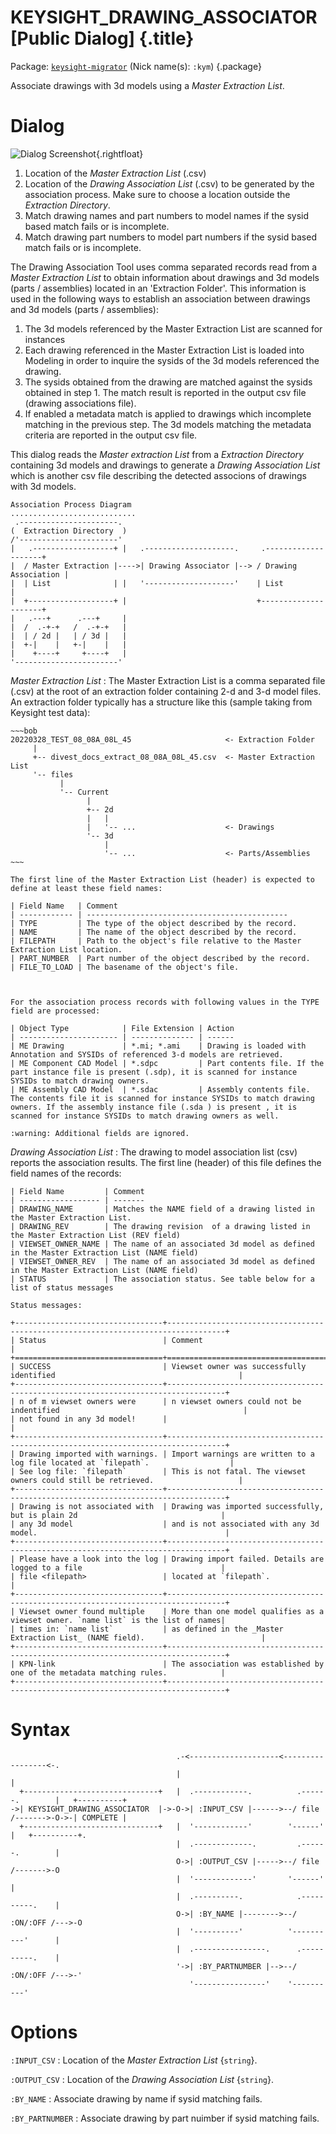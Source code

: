 # KEYSIGHT_DRAWING_ASSOCIATOR [Public Dialog] {.title}

Package: [`keysight-migrator`](KEYSIGHT-MIGRATOR.pkg.md) (Nick name(s): `:kym`) {.package}

Associate drawings with 3d models using a _Master Extraction List_.

# Dialog

![Dialog Screenshot](images/DrawingAssoc.png){.rightfloat}

1. Location of the _Master Extraction List_  (.csv)
2. Location of the _Drawing Association List_ (.csv) to be generated by the association process.
   Make sure to choose a location outside the _Extraction Directory_.
3. Match drawing names and part numbers to model names if the sysid based match fails or is incomplete.
4. Match drawing part numbers to model part numbers if the sysid based match fails or is incomplete.

The Drawing Association Tool uses comma separated records read from a _Master Extraction List_ to obtain information about
drawings and 3d models (parts / assemblies) located in an 'Extraction Folder'. This information is used in
the following ways to establish an association between drawings and 3d models (parts / assemblies):

1. The 3d models referenced by the Master Extraction List are scanned for instances
2. Each drawing referenced in the Master Extraction List is loaded into Modeling in order to inquire the sysids of the
   3d models referenced the drawing.
3. The sysids obtained from the drawing are matched against the sysids obtained in step 1.
   The match result is reported in the output csv file (drawing associations file).
4. If enabled a metadata match is applied to drawings which incomplete matching in the previous step.
   The 3d models matching the metadata criteria are reported in the output csv file.



This dialog reads the _Master extraction List_ from a _Extraction Directory_ containing 3d models and drawings to generate
a _Drawing Association List_ which is another csv file describing the detected associons of drawings with 3d models.

~~~bob
Association Process Diagram
............................
 .----------------------.
(  Extraction Directory  )
/'----------------------'
|   .------------------+ |   .--------------------.     .--------------------+
|  / Master Extraction |---->| Drawing Associator |--> / Drawing Association |
|  | List              | |   '--------------------'    | List                |
|  +-------------------+ |                             +---------------------+
|   .---+      .---+     |
|  /  .-+-+   /  .-+-+   |
|  | / 2d |   | / 3d |   |
|  +-|    |   +-|    |   |
|    +----+     +----+   |
'-----------------------'
~~~

_Master Extraction List_
:   The Master Extraction List is a comma separated file (.csv) at the root of an extraction folder containing 2-d and 3-d model files.
    An extraction folder typically has a structure like this (sample taking from Keysight test data):

    ~~~bob
    20220328_TEST_08_08A_08L_45                     <- Extraction Folder
         |
         +-- divest_docs_extract_08_08A_08L_45.csv  <- Master Extraction List
         '-- files
               |
               '-- Current
                     |
                     +-- 2d
                     |   |
                     |   '-- ...                    <- Drawings
                     '-- 3d
                         |
                         '-- ...                    <- Parts/Assemblies
    ~~~

    The first line of the Master Extraction List (header) is expected to define at least these field names:

    | Field Name   | Comment
    | ------------ | ---------------------------------------------
    | TYPE         | The type of the object described by the record.
    | NAME         | The name of the object described by the record.
    | FILEPATH     | Path to the object's file relative to the Master Extraction List location.
    | PART_NUMBER  | Part number of the object described by the record.
    | FILE_TO_LOAD | The basename of the object's file.



    For the association process records with following values in the TYPE field are processed:

    | Object Type            | File Extension | Action
    | ---------------------- | -------------- | ------
    | ME Drawing             | *.mi; *.ami    | Drawing is loaded with Annotation and SYSIDs of referenced 3-d models are retrieved.
    | ME Component CAD Model | *.sdpc         | Part contents file. If the part instance file is present (.sdp), it is scanned for instance SYSIDs to match drawing owners.
    | ME Assembly CAD Model  | *.sdac         | Assembly contents file. The contents file it is scanned for instance SYSIDs to match drawing owners. If the assembly instance file (.sda ) is present , it is scanned for instance SYSIDs to match drawing owners as well.

    :warning: Additional fields are ignored.

_Drawing Association List_
:   The drawing to model association list (csv) reports the association results.
    The first line (header) of this file defines the field names of the records:

    | Field Name         | Comment
    | ------------------ | -------
    | DRAWING_NAME       | Matches the NAME field of a drawing listed in the Master Extraction List.
    | DRAWING_REV        | The drawing revision  of a drawing listed in the Master Extraction List (REV field)
    | VIEWSET_OWNER_NAME | The name of an associated 3d model as defined in the Master Extraction List (NAME field)
    | VIEWSET_OWNER_REV  | The name of an associated 3d model as defined in the Master Extraction List (NAME field)
    | STATUS             | The association status. See table below for a list of status messages

    Status messages:

    +---------------------------------+-----------------------------------------------------------------------------------+
    | Status                          | Comment                                                                           |
    +=================================+===================================================================================+
    | SUCCESS                         | Viewset owner was successfully identified                                         |
    +---------------------------------+-----------------------------------------------------------------------------------+
    | n of m viewset owners were      | n viewset owners could not be indentified                                         |
    | not found in any 3d model!      |                                                                                   |
    +---------------------------------+-----------------------------------------------------------------------------------+
    | Drawing imported with warnings. | Import warnings are written to a log file located at `filepath`.                  |
    | See log file: `filepath`        | This is not fatal. The viewset owners could still be retrieved.                   |
    +---------------------------------+-----------------------------------------------------------------------------------+
    | Drawing is not associated with  | Drawing was imported successfully, but is plain 2d                                |
    | any 3d model                    | and is not associated with any 3d model.                                          |
    +---------------------------------+-----------------------------------------------------------------------------------+
    | Please have a look into the log | Drawing import failed. Details are logged to a file                               |
    | file <filepath>                 | located at `filepath`.                                                            |
    +---------------------------------+-----------------------------------------------------------------------------------+
    | Viewset owner found multiple    | More than one model qualifies as a viewset owner. `name list` is the list of names|
    | times in: `name list`           | as defined in the _Master Extraction List_ (NAME field).                          |
    +---------------------------------+-----------------------------------------------------------------------------------+
    | KPN-link                        | The association was established by one of the metadata matching rules.            |
    +---------------------------------+-----------------------------------------------------------------------------------+

# Syntax

~~~ bob
                                     .-<--------------------<-----------------<-.
                                     |                                          |
  +------------------------------+   |  .------------.          .------.        |   +----------+
->| KEYSIGHT_DRAWING_ASSOCIATOR  |->-O->| :INPUT_CSV |------>--/ file /------->-O->-| COMPLETE |
  +------------------------------+   |  '------------'        '------'          |   +----------+.
                                     |  .-------------.         .------.        |
                                     O->| :OUTPUT_CSV |----->--/ file /------->-O
                                     |  '-------------'       '------'          |
                                     |  .----------.            .----------.    |
                                     O->| :BY_NAME |-------->--/ :ON/:OFF /--->-O
                                     |  '----------'          '----------'      |
                                     |  .----------------.      .----------.    |
                                     '->| :BY_PARTNUMBER |-->--/ :ON/:OFF /--->-'
                                        '----------------'    '----------'
~~~

# Options

`:INPUT_CSV`
:   Location of the _Master Extraction List_ {`string`}.

`:OUTPUT_CSV`
:   Location of the _Drawing Association List_ {`string`}.

`:BY_NAME`
:   Associate drawing by name if sysid matching fails.

`:BY_PARTNUMBER`
:   Associate drawing by part nuimber if sysid matching fails.
